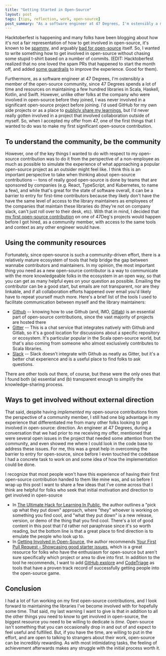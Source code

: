 ```yaml
---
title: "Getting Started in Open-Source"
layout: post
tags: [tips, reflection, work, open-source]
post_summary: "As a software engineer at 47 Degrees, I'm ostensibly a member of the open-source community, since 47 Degrees spends a lot of time and resources on maintaining a few hundred libraries in Scala, Haskell, Kotlin, and Swift.  However, unlike other folks at the company who were involved in open-source before they joined, I was never involved in a significant open-source project before joining."
---
```


Hacktoberfest is happening and many folks have been blogging about how it's not a fair representation of how to get involved in open-source, it's known to be [spammy](https://drewdevault.com/2020/10/01/Spamtoberfest.html), and arguably [bad for open-source](https://blog.domenic.me/hacktoberfest/) itself.  So, I wanted to write something how to get involved in open-source without chasing some stupid t-shirt based on a number of commits. (EDIT: Hacktoberfest realized that no one loved the spam PRs that happened to start the month off, and added [some guardrails](https://hacktoberfest.digitalocean.com/details) to improve the experience.  Good for them).

Furthermore, as a software engineer at 47 Degrees, I'm ostensibly a member of the open-source community, since 47 Degrees spends a lot of time and resources on maintaining a few hundred libraries in Scala, Haskell, Kotlin, and Swift.  However, unlike other folks at the company who were involved in open-source before they joined, I was never involved in a significant open-source project before joining.  I'd used GitHub for my own side projects or as a place to [publicly share my learnings](https://www.swyx.io/learn-in-public/), but I'd never really gotten involved in a project that involved collaboration outside of myself.   So, when I accepted my offer from 47, one of the first things that I wanted to do was to make my first significant open-source contribution.

## To understand the community, be the community

However, one of the key things I wanted to do with respect to my open-source contribution was to do it from the perspective of a non-employee as much as possible to simulate the experience of what approaching a popular open-source project as an outsider might feel like.  I think this is an important perspective to take when thinking about open-source contributions -- tons of really good open-source is done by teams that are sponsored by companies (e.g. React, TypeScript, and Kubernetes, to name a few), and while that's great for the state of software overall, it can be a barrier to entry for first-time contributors because they likely don't have the have the same level of access to the library maintainers as employees of the companies that maintain these libraries do (they're not on company slack, can't just roll over to their desk, etc).  With that in mind, I decided that [my first open-source contribution](https://github.com/higherkindness/mu-scala-examples/pull/12) on one of 47Deg's projects would happen before I got hired, as a community member, with access to the same tools and context as any other engineer would have.  

## Using the community resources

Fortunately, since open-source is such a community-driven effort, there is a relatively mature ecosystem of tools that help bridge the gap between wannabe contributors and maintainers.  In my opinion, the most important thing you need as a new open-source contributor is a way to communicate with the more knowledgeable folks in the ecosystem in an open way, so that you can get as many helpful eyes on your question as possible.  Emailing the contributor can be a good start, but emails are not transparent, nor are they linkable, and if all collaboration efforts happened over email you'd likely have to repeat yourself much more.  Here's a brief list of the tools I used to facilitate communication between myself and the library maintainers:

* [Github](https://github.com/) -- knowing how to use Github (and, IMO, [Gitlab](https://gitlab.com/explore)) is an essential part of open-source contributions, since the vast majority of projects are hosted there
* [Gitter](https://gitter.im/) -- This is a chat service that integrates natively with Github and Gitlab, so it's a good location for discussions about a specific repository or ecosystem.  It's particular popular in the Scala open-source world, but that's also coming from someone who almost exclusively contributes to Scala libraries.
* [Slack](https://slack.com/) -- Slack doesn't integrate with Github as neatly as Gitter, but it's a better chat experience and is a useful place to find folks to ask questions.

There are other tools out there, of course, but these were the only ones that I found both (a) essential and (b) transparent enough to simplify the knowledge-sharing process.

## Ways to get involved without external direction

That said, despite having _implemented_ my open-source contributions from the perspective of a community member, I still had one big advantage in my experience that differentiated me from many other folks looking to get involved in open-source: direction.  An engineer at 47 Degrees, during a conversation that we had prior to me receiving my offer, mentioned that were several open issues in the project that needed some attention from the community, and even showed me where I could look in the code base to address these issues.  For me, this was a great help in overcoming the barrier to entry for open-source, since before I even touched the codebase I had a concrete task to work on and some idea of how the implementation could be done.  

I recognize that most people won't have this experience of having their first open-source contribution handed to them like mine was, and so before I wrap up this post I want to share a few ideas that I've come across that I think are helpful for folks who seek that initial motivation and direction to get involved in open-source

* In [The Ultimate Hack for Learning In Public](https://www.swyx.io/learn-in-public-hack/), the author outlines a "pick up what they put down" approach, where "they" whoever is working on something you find cool, and "what they put down" is a new release, version, or demo of the thing that you find cool.  There's a lot of good content in this post that I'd rather not paraphrase since it's so worth reading, but the bottom line is that a great place to find direction is to emulate the people who look up to.
* In [Getting Involved in Open-Source](https://alexeyzabelin.com/getting-involved-in-open-source/), the author recommends [Your First Pull Request - Showcasing good starter issues](https://yourfirstpr.github.io/), which is a great resource for folks who have the enthusiasm for open-source but aren't sure specifically which project or area to dive into first.  In addition to the tool he recommends, I want to add [GitHub explore](https://github.com/explore) and [CodeTriage](https://codetriage.com/) as tools that have a proven track record of successfully getting people into the open-source game.

## Conclusion

I had a lot of fun working on my first open-source contributions, and I look forward to maintaining the libraries I've become involved with for hopefully some time.  That said, my last warning I want to give is that in addition to all the other things you need to know to get involved in open-source, the biggest resource you need to be willing to dedicate is _time_.  Open-source isn't something that you can occasionally drop in and out of and expect to feel useful and fulfilled.  But, if you have the time, are willing to put in the effort, and are open to talking to strangers about their work, open-source can be incredibly rewarding.  As with most intimidating tasks, the feeling of achievement afterwards makes any struggle with the initial process worth it.
